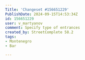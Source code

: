```yaml
---
Title: 'Changeset #156651229'
PublishDate: 2024-09-15T14:53:34Z
id: 156651229
user: v_martyanov
comment: Specify type of entrances
created_by: StreetComplete 58.2
tags:
- Montenegro
- Bar

---
```

